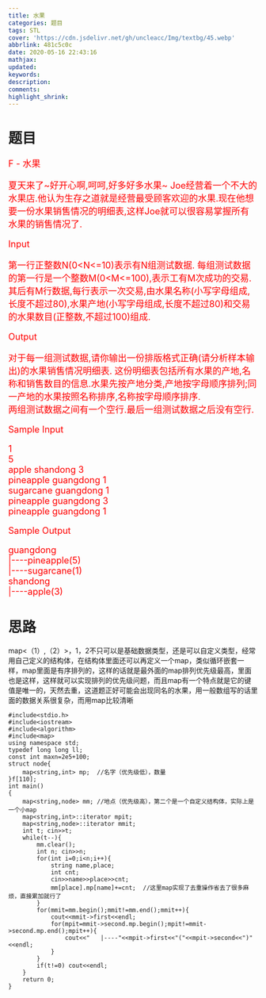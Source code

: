 ```yaml
---
title: 水果
categories: 题目
tags: STL
cover: 'https://cdn.jsdelivr.net/gh/uncleacc/Img/textbg/45.webp'
abbrlink: 481c5c0c
date: 2020-05-16 22:43:16
mathjax:
updated:
keywords:
description:
comments:
highlight_shrink:
---
```

# 题目
<font color="red" size=4>

F - 水果

夏天来了~好开心啊,呵呵,好多好多水果~
Joe经营着一个不大的水果店.他认为生存之道就是经营最受顾客欢迎的水果.现在他想要一份水果销售情况的明细表,这样Joe就可以很容易掌握所有水果的销售情况了.

Input

第一行正整数N(0<N<=10)表示有N组测试数据.
每组测试数据的第一行是一个整数M(0<M<=100),表示工有M次成功的交易.其后有M行数据,每行表示一次交易,由水果名称(小写字母组成,长度不超过80),水果产地(小写字母组成,长度不超过80)和交易的水果数目(正整数,不超过100)组成.

Output

对于每一组测试数据,请你输出一份排版格式正确(请分析样本输出)的水果销售情况明细表.  这份明细表包括所有水果的产地,名称和销售数目的信息.水果先按产地分类,产地按字母顺序排列;同一产地的水果按照名称排序,名称按字母顺序排序.   
两组测试数据之间有一个空行.最后一组测试数据之后没有空行.

Sample Input

1  
5  
apple shandong 3  
pineapple guangdong 1  
sugarcane guangdong 1  
pineapple guangdong 3  
pineapple guangdong 1  

Sample Output

guangdong  
   |----pineapple(5)  
   |----sugarcane(1)  
shandong  
   |----apple(3)  
</font>

# 思路

map<（1）,（2）>，1，2不只可以是基础数据类型，还是可以自定义类型，经常用自己定义的结构体，在结构体里面还可以再定义一个map，类似循环嵌套一样，map里面是有序排列的，这样的话就是最外面的map排列优先级最高，里面也是这样，这样就可以实现排列的优先级问题，而且map有一个特点就是它的键值是唯一的，天然去重，这道题正好可能会出现同名的水果，用一般数组写的话里面的数据关系很复杂，而用map比较清晰
```
#include<stdio.h>
#include<iostream>
#include<algorithm>
#include<map>
using namespace std;
typedef long long ll;
const int maxn=2e5+100;
struct node{
	map<string,int> mp;  //名字（优先级低），数量
}f[110];
int main()
{
	map<string,node> mm; //地点（优先级高），第二个是一个自定义结构体，实际上是一个小map
	map<string,int>::iterator mpit;
	map<string,node>::iterator mmit;
	int t; cin>>t;
	while(t--){
		mm.clear();
		int n; cin>>n;
		for(int i=0;i<n;i++){
			string name,place;
			int cnt;
			cin>>name>>place>>cnt;
			mm[place].mp[name]+=cnt;  //这里map实现了去重操作省去了很多麻烦，直接累加就行了
		}
		for(mmit=mm.begin();mmit!=mm.end();mmit++){
			cout<<mmit->first<<endl;
			for(mpit=mmit->second.mp.begin();mpit!=mmit->second.mp.end();mpit++){
				cout<<"   |----"<<mpit->first<<"("<<mpit->second<<")"<<endl;
			}
		}
		if(t!=0) cout<<endl;
	}
	return 0;
}
```
